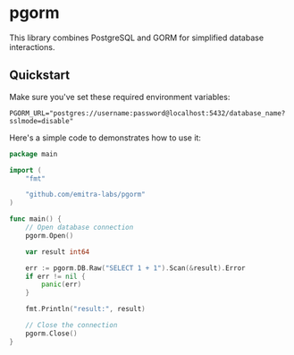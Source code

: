 # pgorm

This library combines PostgreSQL and GORM for simplified database interactions.

## Quickstart

Make sure you've set these required environment variables:

```
PGORM_URL="postgres://username:password@localhost:5432/database_name?sslmode=disable"
```

Here's a simple code to demonstrates how to use it:

```go
package main

import (
    "fmt"

    "github.com/emitra-labs/pgorm"
)

func main() {
    // Open database connection
    pgorm.Open()

    var result int64

    err := pgorm.DB.Raw("SELECT 1 + 1").Scan(&result).Error
    if err != nil {
        panic(err)
    }

    fmt.Println("result:", result)

    // Close the connection
    pgorm.Close()
}
```
